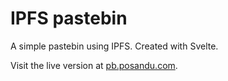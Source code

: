 # IPFS pastebin

A simple pastebin using IPFS. Created with Svelte.

Visit the live version at [pb.posandu.com](https://pb.posandu.com).